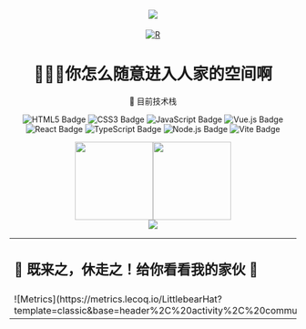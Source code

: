 
<div align="center">

<!-- 动态打字效果 -->
<h1 align="center"> <a href="https://sunguoqi.com/"> <img src="https://readme-typing-svg.herokuapp.com/?lines=console.log(myNickname);undefined;var%20myNickname%20=%20BEAR小熊帽&center=true&size=27"> </a> </h1>
<!-- 小四图片 -->
<a href="https://imgbb.com/"><img src="https://i.ibb.co/Rp6tJgQ/R.gif" alt="R" border="0"></a>

# 🥵🥵🥵你怎么随意进入人家的空间啊
<table>
<tr><td>

## 🤺 既来之，休走之！给你看看我的家伙 😤
<tr><td> 
![Metrics](https://metrics.lecoq.io/LittlebearHat?template=classic&base=header%2C%20activity%2C%20community%2C%20repositories%2C%20metadata&base.indepth=false&base.hireable=false&base.skip=false&config.timezone=Asia%2FHong_Kong)

  </tr></td> 
  
🏹 目前技术栈
  
![HTML5 Badge](https://img.shields.io/badge/HTML5-E34F26?logo=html5&logoColor=fff&style=flat)
![CSS3 Badge](https://img.shields.io/badge/CSS3-1572B6?logo=css3&logoColor=fff&style=flat)
![JavaScript Badge](https://img.shields.io/badge/JavaScript-F7DF1E?logo=javascript&logoColor=000&style=flat)
![Vue.js Badge](https://img.shields.io/badge/Vue.js-4FC08D?logo=vuedotjs&logoColor=fff&style=flat)
![React Badge](https://img.shields.io/badge/React-61DAFB?logo=react&logoColor=000&style=flat)
![TypeScript Badge](https://img.shields.io/badge/TypeScript-3178C6?logo=typescript&logoColor=fff&style=flat)
![Node.js Badge](https://img.shields.io/badge/Node.js-393?logo=nodedotjs&logoColor=fff&style=flat)
![Vite Badge](https://img.shields.io/badge/Vite-646CFF?logo=vite&logoColor=fff&style=flat)

  
  <!-- 统计卡片 -->
  
<img height="137px" src="https://github-readme-stats-git-masterrstaa-rickstaa.vercel.app/api?username=LittlebearHat&hide_title=true&hide_border=true&show_icons=trueline_height=21&text_color=000&icon_color=000&bg_color=0,ea6161,ffc64d,fffc4d,52fa5a&theme=graywhite" />
  
  <!-- 项目语言效果 -->
  
  <img height="137px" src="https://github-readme-stats.vercel.app/api/top-langs/?username=LittlebearHat&hide_title=true&hide_border=true&layout=compact&langs_count=6&text_color=000&icon_color=fff&bg_color=0,52fa5a,4dfcff,c64dff&theme=graywhite" />
  
  <!-- 奖杯效果 -->
  
  <div align="center"> <img src="https://github-profile-trophy.vercel.app/?username=LittlebearHat" /> </div>
  
  </td></tr>
  </div>
<table>
</div>
